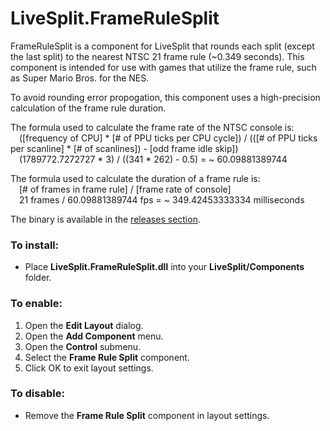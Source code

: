 # LiveSplit.FrameRuleSplit
FrameRuleSplit is a component for LiveSplit that rounds each split (except the last split) to the nearest NTSC 21 frame rule (~0.349 seconds). This component is intended for use with games that utilize the frame rule, such as Super Mario Bros. for the NES.

To avoid rounding error propogation, this component uses a high-precision calculation of the frame rule duration.

The formula used to calculate the frame rate of the NTSC console is:<br />
&emsp;([frequency of CPU] * [# of PPU ticks per CPU cycle]) / (([# of PPU ticks per scanline] * [# of scanlines]) - [odd frame idle skip])<br />
&emsp;(1789772.7272727 * 3) / ((341 * 262) - 0.5) = ~ 60.09881389744

The formula used to calculate the duration of a frame rule is:<br />
&emsp;[# of frames in frame rule] / [frame rate of console]<br />
&emsp;21 frames / 60.09881389744 fps = ~ 349.42453333334 milliseconds

The binary is available in the <a href="https://github.com/blairmadison11/LiveSplit.FrameRuleSplit/releases">releases section</a>.

<h3>To install:</h3>

* Place <b>LiveSplit.FrameRuleSplit.dll</b> into your <b>LiveSplit/Components</b> folder.

<h3>To enable:</h3>

1. Open the <b>Edit Layout</b> dialog.
2. Open the <b>Add Component</b> menu.
3. Open the <b>Control</b> submenu.
4. Select the <b>Frame Rule Split</b> component.
5. Click OK to exit layout settings.

<h3>To disable:</h3>

* Remove the <b>Frame Rule Split</b> component in layout settings.
